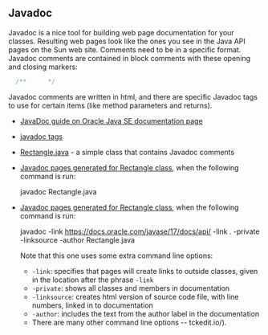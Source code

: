 ## Javadoc

Javadoc is a nice tool for building web page documentation for your classes. Resulting web pages look like the ones you see in the Java API pages on the Sun web site. Comments need to be in a specific format. Javadoc comments are contained in block comments with these opening and closing markers:

```java
  /**      */
```


Javadoc comments are written in html, and there are specific Javadoc tags to use for certain items (like method parameters and returns).

-   [JavaDoc guide on Oracle Java SE documentation page](https://docs.oracle.com/en/java/javase/17/javadoc/javadoc.html#GUID-7A344353-3BBF-45C4-8B28-15025DDCC643)
-   [javadoc tags](https://docs.oracle.com/en/java/javase/17/docs/specs/javadoc/doc-comment-spec.html)
-   [Rectangle.java](https://www.cs.fsu.edu/~myers/cop3252/notes/examples/tools/Rectangle.java)  - a simple class that contains Javadoc comments
-   [Javadoc pages generated for Rectangle class](https://www.cs.fsu.edu/~myers/cop3252/notes/examples/tools/rect1/), when the following command is run:
    
      javadoc Rectangle.java
    
-   [Javadoc pages generated for Rectangle class](https://www.cs.fsu.edu/~myers/cop3252/notes/examples/tools/rect2/index.html), when the following command is run:
    
      javadoc -link https://docs.oracle.com/javase/17/docs/api/ -link . -private 
              -linksource -author Rectangle.java 
    
    Note that this one uses some extra command line options:
    -   `-link`: specifies that pages will create links to outside classes, given in the location after the phrase  `-link`
    -   `-private`: shows all classes and members in documentation
    -   `-linksource`: creates html version of source code file, with line numbers, linked in to documentation
    -   `-author`: includes the text from the author label in the documentation
    -   There are many other command line options -- tckedit.io/).